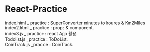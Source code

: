# React-Practice
index.html _ practice : SuperConverter minutes to houres & Km2Miles   
index2.html _ practice : props & component.  
index3.js _ practice : react App 활용.  
Todolist.js _practice : ToDoList.  
CoinTrack.js _pracice : CoinTrack.
